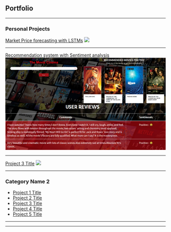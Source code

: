## Portfolio

---

### Personal Projects

[Market Price forecasting with LSTMs](https://github.com/jaysavani1/Live-Crypto-Price-Prediction)
<img src="images/CRYP_COVER.jpg?raw=true"/>

---
[Recommendation system with Sentiment analysis](https://github.com/jaysavani1/Movie-Recommendation-System)
<img src="images/MRS_COVER.png?raw=true"/>

---
[Project 3 Title](http://example.com/)
<img src="images/dummy_thumbnail.jpg?raw=true"/>

---

### Category Name 2

- [Project 1 Title](http://example.com/)
- [Project 2 Title](http://example.com/)
- [Project 3 Title](http://example.com/)
- [Project 4 Title](http://example.com/)
- [Project 5 Title](http://example.com/)

---




---
